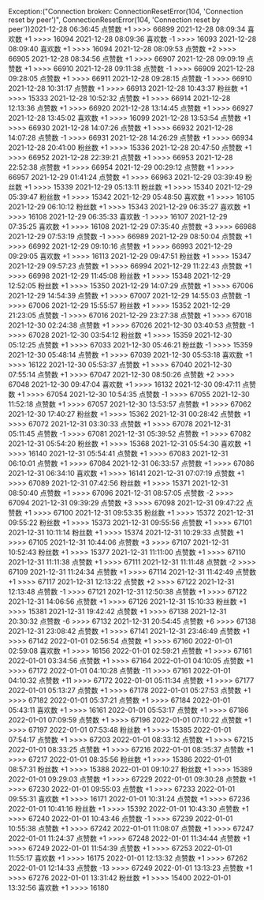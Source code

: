 Exception:("Connection broken: ConnectionResetError(104, 'Connection reset by peer')", ConnectionResetError(104, 'Connection reset by peer'))2021-12-28  06:36:45   点赞数 +1 >>>> 66899
2021-12-28  08:09:34   喜欢数 +1 >>>> 16094
2021-12-28  08:09:36   喜欢数 -1 >>>> 16093
2021-12-28  08:09:40   喜欢数 +1 >>>> 16094
2021-12-28  08:09:53   点赞数 +2 >>>> 66905
2021-12-28  08:34:56   点赞数 +1 >>>> 66907
2021-12-28  09:09:19   点赞数 +1 >>>> 66910
2021-12-28  09:11:38   点赞数 -1 >>>> 66909
2021-12-28  09:28:05   点赞数 +1 >>>> 66911
2021-12-28  09:28:15   点赞数 -1 >>>> 66910
2021-12-28  10:31:17   点赞数 +1 >>>> 66913
2021-12-28  10:43:37   粉丝数 +1 >>>> 15333
2021-12-28  10:52:32   点赞数 +1 >>>> 66914
2021-12-28  12:13:36   点赞数 +1 >>>> 66920
2021-12-28  13:14:45   点赞数 +1 >>>> 66927
2021-12-28  13:45:02   喜欢数 +1 >>>> 16099
2021-12-28  13:53:54   点赞数 +1 >>>> 66930
2021-12-28  14:07:26   点赞数 +1 >>>> 66932
2021-12-28  14:07:28   点赞数 -1 >>>> 66931
2021-12-28  14:26:29   点赞数 +1 >>>> 66934
2021-12-28  20:41:00   粉丝数 +1 >>>> 15336
2021-12-28  20:47:50   点赞数 +1 >>>> 66952
2021-12-28  22:39:21   点赞数 +1 >>>> 66953
2021-12-28  22:52:38   点赞数 +1 >>>> 66954
2021-12-29  00:29:12   点赞数 +1 >>>> 66957
2021-12-29  01:41:24   点赞数 +1 >>>> 66963
2021-12-29  03:39:49   粉丝数 +1 >>>> 15339
2021-12-29  05:13:11   粉丝数 +1 >>>> 15340
2021-12-29  05:39:47   粉丝数 +1 >>>> 15342
2021-12-29  05:48:50   喜欢数 +1 >>>> 16105
2021-12-29  06:10:12   粉丝数 +1 >>>> 15343
2021-12-29  06:35:27   喜欢数 +1 >>>> 16108
2021-12-29  06:35:33   喜欢数 -1 >>>> 16107
2021-12-29  07:35:25   喜欢数 +1 >>>> 16108
2021-12-29  07:35:40   点赞数 +3 >>>> 66988
2021-12-29  07:53:19   点赞数 -1 >>>> 66989
2021-12-29  08:50:04   点赞数 +1 >>>> 66992
2021-12-29  09:10:16   点赞数 +1 >>>> 66993
2021-12-29  09:29:05   喜欢数 +1 >>>> 16113
2021-12-29  09:47:51   粉丝数 +1 >>>> 15347
2021-12-29  09:57:23   点赞数 +1 >>>> 66994
2021-12-29  11:22:43   点赞数 +1 >>>> 66998
2021-12-29  11:45:08   粉丝数 +1 >>>> 15348
2021-12-29  12:52:05   粉丝数 +1 >>>> 15350
2021-12-29  14:07:29   点赞数 +1 >>>> 67006
2021-12-29  14:54:39   点赞数 +1 >>>> 67007
2021-12-29  14:55:03   点赞数 -1 >>>> 67006
2021-12-29  15:55:57   粉丝数 +1 >>>> 15352
2021-12-29  21:23:05   点赞数 -1 >>>> 67016
2021-12-29  23:27:38   点赞数 +1 >>>> 67018
2021-12-30  02:24:38   点赞数 +1 >>>> 67026
2021-12-30  03:40:53   点赞数 -1 >>>> 67028
2021-12-30  03:54:12   粉丝数 +1 >>>> 15359
2021-12-30  05:12:25   点赞数 +1 >>>> 67033
2021-12-30  05:46:21   粉丝数 -1 >>>> 15359
2021-12-30  05:48:14   点赞数 +1 >>>> 67039
2021-12-30  05:53:18   喜欢数 +1 >>>> 16122
2021-12-30  05:53:37   点赞数 +1 >>>> 67040
2021-12-30  07:55:14   点赞数 +1 >>>> 67047
2021-12-30  08:50:26   点赞数 +2 >>>> 67048
2021-12-30  09:47:04   喜欢数 +1 >>>> 16132
2021-12-30  09:47:11   点赞数 +1 >>>> 67054
2021-12-30  10:54:35   点赞数 -1 >>>> 67055
2021-12-30  11:52:18   点赞数 +1 >>>> 67057
2021-12-30  13:53:57   点赞数 +1 >>>> 67062
2021-12-30  17:40:27   粉丝数 +1 >>>> 15362
2021-12-31  00:28:42   点赞数 +1 >>>> 67072
2021-12-31  03:30:33   点赞数 +1 >>>> 67078
2021-12-31  05:11:45   点赞数 -1 >>>> 67081
2021-12-31  05:39:52   点赞数 +1 >>>> 67082
2021-12-31  05:54:20   粉丝数 +1 >>>> 15368
2021-12-31  05:54:30   喜欢数 +1 >>>> 16140
2021-12-31  05:54:41   点赞数 +1 >>>> 67083
2021-12-31  06:10:01   点赞数 +1 >>>> 67084
2021-12-31  06:33:57   点赞数 +1 >>>> 67086
2021-12-31  06:34:10   喜欢数 +1 >>>> 16141
2021-12-31  07:07:19   点赞数 +1 >>>> 67089
2021-12-31  07:42:56   粉丝数 +1 >>>> 15371
2021-12-31  08:50:40   点赞数 +1 >>>> 67096
2021-12-31  08:57:05   点赞数 -2 >>>> 67094
2021-12-31  09:39:29   点赞数 +3 >>>> 67098
2021-12-31  09:47:22   点赞数 +1 >>>> 67100
2021-12-31  09:53:35   粉丝数 +1 >>>> 15372
2021-12-31  09:55:22   粉丝数 +1 >>>> 15373
2021-12-31  09:55:56   点赞数 +1 >>>> 67101
2021-12-31  10:11:14   粉丝数 +1 >>>> 15374
2021-12-31  10:29:33   点赞数 +1 >>>> 67105
2021-12-31  10:44:06   点赞数 +3 >>>> 67107
2021-12-31  10:52:43   粉丝数 +1 >>>> 15377
2021-12-31  11:11:00   点赞数 +1 >>>> 67110
2021-12-31  11:11:38   点赞数 +1 >>>> 67111
2021-12-31  11:11:48   点赞数 -2 >>>> 67109
2021-12-31  11:24:34   点赞数 +1 >>>> 67114
2021-12-31  11:42:49   点赞数 +1 >>>> 67117
2021-12-31  12:13:22   点赞数 +2 >>>> 67122
2021-12-31  12:13:48   点赞数 -1 >>>> 67121
2021-12-31  12:50:38   点赞数 +1 >>>> 67122
2021-12-31  14:06:56   点赞数 +1 >>>> 67126
2021-12-31  15:10:33   粉丝数 +1 >>>> 15381
2021-12-31  19:42:42   点赞数 +1 >>>> 67138
2021-12-31  20:30:32   点赞数 -6 >>>> 67132
2021-12-31  20:54:45   点赞数 +6 >>>> 67138
2021-12-31  23:08:42   点赞数 +1 >>>> 67141
2021-12-31  23:46:49   点赞数 +1 >>>> 67142
2022-01-01  02:56:54   点赞数 +1 >>>> 67160
2022-01-01  02:59:08   喜欢数 +1 >>>> 16156
2022-01-01  02:59:21   点赞数 +1 >>>> 67161
2022-01-01  03:34:56   点赞数 +1 >>>> 67164
2022-01-01  04:10:05   点赞数 +1 >>>> 67172
2022-01-01  04:10:28   点赞数 -11 >>>> 67161
2022-01-01  04:10:32   点赞数 +11 >>>> 67172
2022-01-01  05:11:34   点赞数 +1 >>>> 67177
2022-01-01  05:13:27   点赞数 +1 >>>> 67178
2022-01-01  05:27:53   点赞数 +1 >>>> 67182
2022-01-01  05:37:21   点赞数 +1 >>>> 67184
2022-01-01  05:43:11   喜欢数 +1 >>>> 16161
2022-01-01  05:53:17   点赞数 +1 >>>> 67186
2022-01-01  07:09:59   点赞数 +1 >>>> 67196
2022-01-01  07:10:22   点赞数 +1 >>>> 67197
2022-01-01  07:53:48   粉丝数 +1 >>>> 15385
2022-01-01  07:54:17   点赞数 +1 >>>> 67203
2022-01-01  08:33:12   点赞数 +1 >>>> 67215
2022-01-01  08:33:25   点赞数 +1 >>>> 67216
2022-01-01  08:35:37   点赞数 +1 >>>> 67217
2022-01-01  08:35:56   粉丝数 +1 >>>> 15386
2022-01-01  08:57:31   粉丝数 +1 >>>> 15388
2022-01-01  09:10:27   粉丝数 +1 >>>> 15389
2022-01-01  09:29:03   点赞数 +1 >>>> 67229
2022-01-01  09:30:28   点赞数 +1 >>>> 67230
2022-01-01  09:55:03   点赞数 +1 >>>> 67233
2022-01-01  09:55:31   喜欢数 +1 >>>> 16171
2022-01-01  10:31:24   点赞数 +1 >>>> 67236
2022-01-01  10:41:16   粉丝数 +1 >>>> 15392
2022-01-01  10:43:30   点赞数 +1 >>>> 67240
2022-01-01  10:43:46   点赞数 -1 >>>> 67239
2022-01-01  10:55:38   点赞数 +1 >>>> 67242
2022-01-01  11:08:07   点赞数 +1 >>>> 67247
2022-01-01  11:24:37   点赞数 +1 >>>> 67248
2022-01-01  11:34:44   点赞数 +1 >>>> 67249
2022-01-01  11:54:39   点赞数 +1 >>>> 67253
2022-01-01  11:55:17   喜欢数 +1 >>>> 16175
2022-01-01  12:13:32   点赞数 +1 >>>> 67262
2022-01-01  12:14:33   点赞数 -13 >>>> 67249
2022-01-01  13:13:23   点赞数 +1 >>>> 67276
2022-01-01  13:31:42   粉丝数 +1 >>>> 15400
2022-01-01  13:32:56   喜欢数 +1 >>>> 16180
